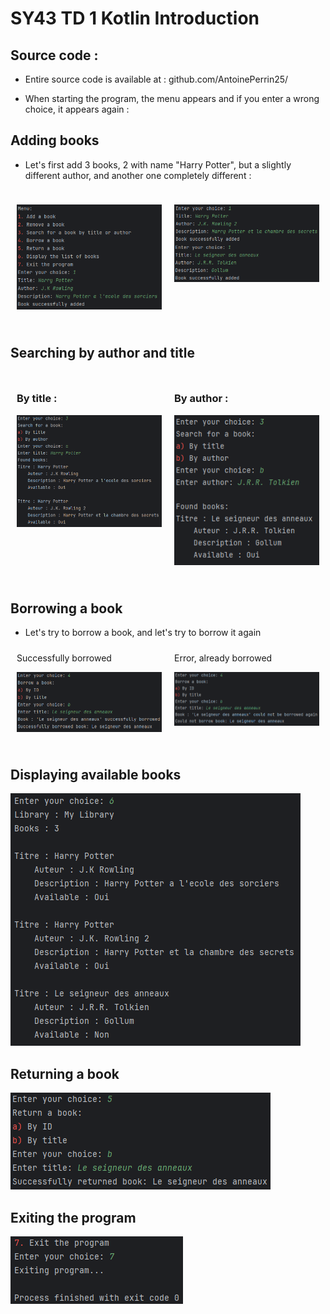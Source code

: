 # SY43 TD 1 Kotlin Introduction

## Source code :

- Entire source code is available at : github.com/AntoinePerrin25/


- When starting the program, the menu appears and if you enter a wrong choice, it appears again :
## Adding books
- Let's first add 3 books, 2 with name "Harry Potter", but a slightly different author, and another one completely different :


<div style='display: flex;'>

<div style='flex: 1; padding: 10px;'>

![1.1](1.1.png)
</div>

<div style='flex: 1; padding: 10px;'>


![alt text](image-6.png)



</div>

</div>

## Searching by author and title

<div style='display: flex;'>

<div style='flex: 1; padding: 10px;'>

### By title :
![alt text](image.png)

</div>

<div style='flex: 1; padding: 10px;'>

### By author :
![alt text](image-1.png)

</div>

</div>

## Borrowing a book
- Let's try to borrow a book, and let's try to borrow it again

<div style='display: flex;'>

<div style='flex: 1; padding: 10px;'>
Successfully borrowed

![alt text](image-2.png)

</div>

<div style='flex: 1; padding: 10px;'>
Error, already borrowed

![alt text](image-3.png)

</div>

</div> 

## Displaying available books

![alt text](image-4.png)

## Returning a book

![alt text](image-5.png)

## Exiting the program

![alt text](image-7.png)